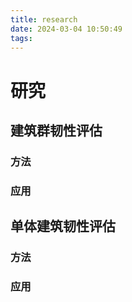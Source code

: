 ```yaml
---
title: research
date: 2024-03-04 10:50:49
tags:
---
```


# 研究 #

## 建筑群韧性评估 ##

### 方法

### 应用

## 单体建筑韧性评估 ##

### 方法

### 应用